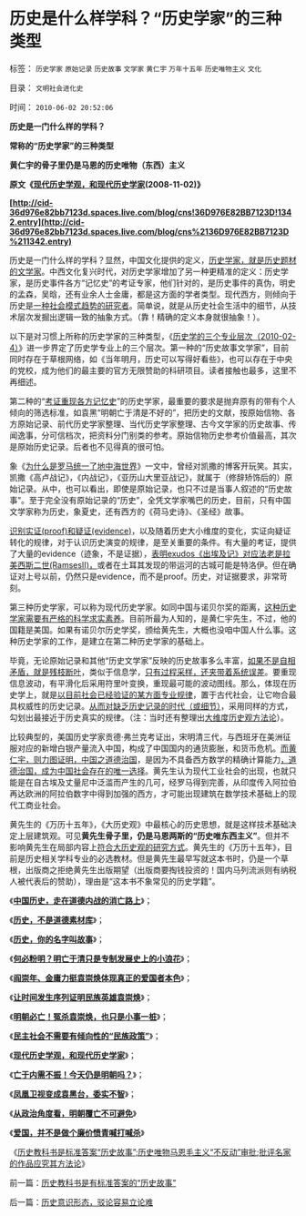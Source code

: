 # 历史是什么样学科？“历史学家”的三种类型

标签： `历史学家` `原始记录` `历史故事` `文学家` `黄仁宇` `万年十五年` `历史唯物主义` `文化` 

目录： `文明社会进化史`

时间： `2010-06-02 20:52:06`

**历史是一门什么样的学科？**

**常称的“历史学家”的三种类型**

**黄仁宇的骨子里仍是马恩的历史唯物（东西）主义**

**原文《[现代历史学观，和现代历史学家](../../../2008/11/2/现代历史学观，和现代历史学家.md)(2008-11-02)》**

**[http://cid-36d976e82bb7123d.spaces.live.com/blog/cns!36D976E82BB7123D!1342.entry](http://cid-36d976e82bb7123d.spaces.live.com/blog/cns%2136D976E82BB7123D%211342.entry)**



历史是一门什么样的学科？显然，中国文化提供的定义，[历史学家，就是历史题材的文学家](../../../2010/2/4/历史是个啥玩意？历史权威和资料可信吗？.md)。中西文化复兴时代，对历史学家增加了另一种更精准的定义：历史学家，是历史事件各方“记忆史”的考证专家，他们针对的，是历史事件的真伪，明史的孟森，吴晗，还有业余人士金庸，都是这方面的学者类型。现代西方，则倾向于历史是[一种社会模式趋势的研究者](../../../2010/5/25/趋势利益是不能“宣传”出来；预测未来就需要客观性；.md)。简单说，就是从历史社会生活中的细节，从技术层次发掘出逻辑一致的抽象方式。（靠！精确的定义本身就很抽象！）。

以下是对习惯上所称的历史学家的三种类型，《[历史学的三个专业层次（2010-02-4）](../../../2010/2/4/历史学的三个专业层次.md)》进一步界定了历史学专业上的三个层次。第一种的“历史故事文学家”，目前同时存在于草根网络，如《当年明月，历史可以写得好看些》，也可以存在于中央的党校，成为他们的最主要的官方无限赞助的科研项目。读者接触也最多，这里不再细述。

第二种的“[考证重现各方记忆史](../../../2010/2/4/历史是个啥玩意？历史权威和资料可信吗？.md)”的历史学家，最重要的要求是抛弃原有的带有个人倾向的筛选标准，如袁黑“明朝亡于清是不好的”，把历史的文献，按原始信物、各方原始记录、前代历史学家整理、当代历史学家整理、古今文学家的历史故事、传闻逸事，分可信档次，把资料分门别类的参考。原始信物历史参考价值最高，其次是原始历史记录。后者也不见得真的很可怕。

象《[为什么是罗马统一了地中海世界](../../../2008/9/7/为什么统一地中海世界是罗马而不是迦太基.md)》一文中，曾经对凯撒的博客开玩笑。其实，凯撒《高卢战记》，《内战记》，《亚历山大里亚战记》，就属于（修辞矫饰后的）原始记录。从中，也可以看出，即使是原始记录，也只不过是当事人叙述的“历史故事”。至于完全没有原始记录的“历史”，全凭文学家嘴巴的历史，目前，只有中国文学家称为历史，象夏史，还有西方的《荷马史诗》、《圣经》故事。

[识别实证(proof)和疑证(evidence)](../../../2009/5/20/疑证与实证及汉议论文三要素论.md)，以及随着历史大小维度的变化，实证向疑证转化的规律，对于认识历史演变的规律，是至关重要的条件。有大量的考证，提供了大量的evidence（迹象，不是证据），[表明exudos《出埃及记》对应法老是拉美西斯二世(RamsesII)，](../../../2010/5/25/古埃及的李自成，吴三桂和拉美西斯短命王朝.md)或者在土耳其发现的带运河的古城可能是特洛伊。但在确证对上号以前，仍然只是evidence，而不是proof。历史，对证据要求，非常苛刻。

第三种历史学家，可以称为现代历史学家。如同中国与诺贝尔奖的距离，[这种历史学家需要有严格的科学求实素养](../../../2010/4/22/大历史观研究历史的七个步骤.md)。目前所最为人知的，是黄仁宇先生，不过，他的国籍是美国。如果有诺贝尔历史学奖，颁给黄先生，大概也没咱中国人什么事。这种历史学家的工作，是建立在第二种历史学家的基础上。

毕竟，无论原始记录和其他“历史文学家”反映的历史故事多么丰富，[如果不是自相矛盾，就是残枝断叶](../../../2010/4/13/历史的细考权威没有“更权威”的发言权.md)，类似于信息学，[只有过程采样，还夹带着系统误差](../../../2009/5/26/实证采样量和实证关系，“真相”和证据.md)。要重现信息波动，有平滑化后采用符里叶变换，重现最可能的波动图线。那么，体现在历史学上，就是[以目前社会已经验证的某方面专业规律](../../../2010/5/25/趋势利益是不能“宣传”出来；预测未来就需要客观性；.md)，置于古代社会，让它吻合最具权威性的历史记录。[从而对缺乏历史记录的时代（或细节）](../../../2010/4/21/大维度历史观允许在细节上“自圆其说”.md)，采用同样的方式，勾划出最接近于历史真实的规律。（注：当时还有整理出[大维度历史观方法论](../../../2010/5/9/真实的历史可以比文学更精彩.md)）。

比较典型的，美国历史学家贡德·弗兰克考证出，宋明清三代，与西班牙在美洲征服对应的新增白银产量流入中国，构成了中国国内的通货膨胀，和货币危机。[而黄仁宇，则力图证明，中国之道德治国](http://darthvad.blog.sohu.com/133552226.html)，是因为不具备西方数学的精确计算能力[，道德治国，成为中国社会存在的唯一选择](../../../2009/3/24/为什么有中国特色的四不象是不稳定的系统.md)。黄先生认为现代工业社会的出现，也就只能是在自古埃及丈量尼中泛滥而产生的几可，经罗马得到完善，从印度传入阿拉伯再达欧洲的阿拉伯数字中得到加强的西方，才可能出现建筑在数学技术基础上的现代工商业社会。

黄先生的《万历十五年》，《大历史观》中最核心的历史思想，就是这样技术基础决定上层建筑观。可见**黄先生骨子里，仍是马恩两斯的“历史唯东西主义”**。但并不影响黄先生在局部内容上[符合大历史观的研究方式](../../../2010/4/22/大历史观研究历史的七个步骤.md)。黄先生的《万历十五年》，目前是历史相关学科专业的必选教材。但是黄先生最早写就这本书时，仍是一个草根，出版商之拒绝黄先生出版期望（出版商要掏钱投资的！国内马列流派则有纳税人被代表后的赞助），理由是“这本书不象常见的历史学籍”。

《[**中国历史，走在道德内战的消亡路上**](../../../2008/10/25/明末历史在儒教道德口水仗中模糊.md)》；

《[**历史，不是道德素材库**](../../../2008/10/25/袁崇焕的是是非非：历史，不是道德素材库.md)》；

《[**历史，你的名字叫故事**](../../../2008/10/25/历史，你的名字叫故事.md)》；

《[**何必粉明？明亡于清只是专制发展史上的小浪花**](http://blog.sina.com.cn/s/blog_5563a64d0100axbn.html)》；

《[**阎崇年、金庸力挺袁崇焕体现真正的爱国者本色**](../../../2008/10/26/阎崇年、金庸力挺袁崇焕体现真正的爱国者本色.md)》；

《[**让时间发生序列证明民族英雄袁崇焕**](http://xn--1brw5bf0q0qbg1rug5fm60ci4ki8jdk2bi7n3uj0jak46kmzc/)》；

《[**明朝必亡！冤杀袁崇焕，也只是小事一桩**](http://xn--%21,-wu2cpo8gueq8ud7ef4w0icswlwlurmax4iepr7mcu0cvd2g/)》；

《[**民主社会不需要有倾向性的“民族政策”**](../../../2008/10/29/民主社会不需要有倾向性的“民族政策”.md)》；

《[**现代历史学观，和现代历史学家**](../../../2008/11/2/现代历史学观，和现代历史学家.md)》；

《[**亡于内需不振！今天仍是明朝吗？**](../../../2008/11/3/亡于内需不振！今天仍是明朝吗？.md)》；

《[**凤凰卫视变成袁黑台，委实不智**](../../../2008/11/8/凤凰卫视变成袁黑台，委实不智.md)》；

《[**从政治角度看，明朝覆亡不可避免**](http://blog.sina.com.cn/s/blog_5563a64d0100b1w8.html)》

《[**爱国，并不是做个廉价愤青喊打喊杀**](../../../2008/11/10/爱国，并不是做个廉价愤青喊打喊杀.md)》

《[历史教科书是标准答案“历史故事”;历史唯物马恩毛主义“不反动”审批;批评名家的作品应究其方法论](../../../2010/6/2/历史教科书是有标准答案的“历史故事”.md)》



前一篇：[历史教科书是有标准答案的“历史故事”](../../../2010/6/2/历史教科书是有标准答案的“历史故事”.md)

后一篇：[历史意识形态，驳论容易立论难](../../../2010/6/2/历史意识形态，驳论容易立论难.md)